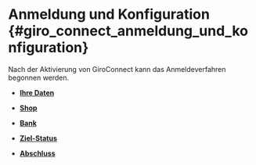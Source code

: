 # Anmeldung und Konfiguration {#giro_connect_anmeldung_und_konfiguration}

Nach der Aktivierung von GiroConnect kann das Anmeldeverfahren begonnen werden.

-   **[Ihre Daten](7_2_3_3_1_IhreDaten.md)**  

-   **[Shop](7_2_3_3_2_Shop.md)**  

-   **[Bank](7_2_3_3_3_Bank.md)**  

-   **[Ziel-Status](7_2_3_3_4_ZielStatus.md)**  

-   **[Abschluss](7_2_3_3_5_Abschluss.md)**  





